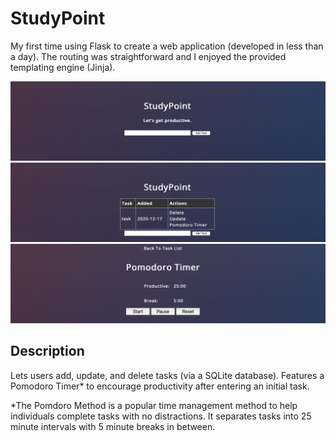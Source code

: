 # StudyPoint
My first time using Flask to create a web application (developed in less than a day). The routing was straightforward and I enjoyed the provided templating engine (Jinja).


![preview-1](https://github.com/tmalamut/StudyPoint/blob/main/previewimgs/img1.png?raw=true)
![preview-2](https://github.com/tmalamut/StudyPoint/blob/main/previewimgs/img2.png?raw=true)
![preview-3](https://github.com/tmalamut/StudyPoint/blob/main/previewimgs/img3.png?raw=true)

## Description
Lets users add, update, and delete tasks (via a SQLite database).
Features a Pomodoro Timer* to encourage productivity after entering an initial task.

*The Pomdoro Method is a popular time management method to help individuals complete tasks with no distractions.
It separates tasks into 25 minute intervals with 5 minute breaks in between.
